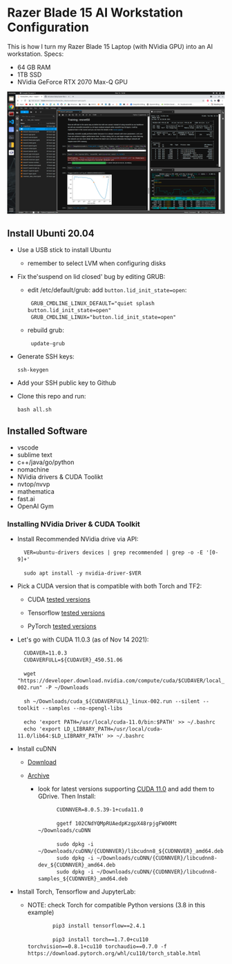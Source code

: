 # Razer Blade 15 AI Workstation Configuration

This is how I turn my Razer Blade 15 Laptop (with NVidia GPU) into an AI workstation. Specs:
   - 64 GB RAM
   - 1TB SSD
   - NVidia GeForce RTX 2070 Max-Q GPU

![AI Workstation](./scrnshot.png)

## Install Ubunti 20.04
 - Use a USB stick to install Ubuntu
   - remember to select LVM when configuring disks
 - Fix the'suspend on lid closed' bug by editing GRUB:
   - edit /etc/default/grub:
          add `button.lid_init_state=open`:

          GRUB_CMDLINE_LINUX_DEFAULT="quiet splash button.lid_init_state=open"
          GRUB_CMDLINE_LINUX="button.lid_init_state=open"
   - rebuild grub:

	      update-grub
  - Generate SSH keys:

        ssh-keygen

  - Add your SSH public key to Github

  - Clone this repo and run:

        bash all.sh
## Installed Software
  - vscode
  - sublime text
  - c++/java/go/python
  - nomachine
  - NVidia drivers & CUDA Toolikt
  - nvtop/nvvp
  - mathematica
  - fast.ai
  - OpenAI Gym

### Installing NVidia Driver & CUDA Toolkit 

- Install Recommended NVidia drive via API:

        VER=ubuntu-drivers devices | grep recommended | grep -o -E '[0-9]+'

        sudo apt install -y nvidia-driver-$VER

- Pick a CUDA version that is compatible with both Torch and TF2:

  - CUDA [tested versions](https://developer.nvidia.com/cuda-toolkit-archive)

  - Tensorflow [tested versions](https://www.tensorflow.org/install/source#gpu)

  - PyTorch [tested versions](https://download.pytorch.org/whl/torch_stable.html)
  
- Let's go with CUDA 11.0.3 (as of Nov 14 2021):
  
        CUDAVER=11.0.3
        CUDAVERFULL=${CUDAVER}_450.51.06

        wget "https://developer.download.nvidia.com/compute/cuda/$CUDAVER/local_installers/cuda_${CUDAVERFULL}_linux-002.run" -P ~/Downloads

        sh ~/Downloads/cuda_${CUDAVERFULL}_linux-002.run --silent --toolkit --samples --no-opengl-libs 

        echo 'export PATH=/usr/local/cuda-11.0/bin:$PATH' >> ~/.bashrc
        echo 'export LD_LIBRARY_PATH=/usr/local/cuda-11.0/lib64:$LD_LIBRARY_PATH' >> ~/.bashrc

- Install cuDNN

  - [Download](https://developer.nvidia.com/cudnn)

  - [Archive](https://developer.nvidia.com/rdp/cudnn-archive)
    - look for latest versions supporting [CUDA 11.0](https://developer.nvidia.com/rdp/cudnn-archive#a-collapse811-111) and add them to GDrive. Then Install:

                CUDNNVER=8.0.5.39-1+cuda11.0

                ggetf 102CNdYQMpRUAedpKzgpX48rpjgFW00Mt ~/Downloads/cuDNN

                sudo dpkg -i ~/Downloads/cuDNN/{CUDNNVER}/libcudnn8_${CUDNNVER}_amd64.deb
                sudo dpkg -i ~/Downloads/cuDNN/{CUDNNVER}/libcudnn8-dev_${CUDNNVER}_amd64.deb
                sudo dpkg -i ~/Downloads/cuDNN/{CUDNNVER}/libcudnn8-samples_${CUDNNVER}_amd64.deb

- Install Torch, Tensorflow and JupyterLab:

  - NOTE: check Torch for compatible Python versions (3.8 in this example)

                pip3 install tensorflow==2.4.1

                pip3 install torch==1.7.0+cu110 torchvision==0.8.1+cu110 torchaudio==0.7.0 -f https://download.pytorch.org/whl/cu110/torch_stable.html

